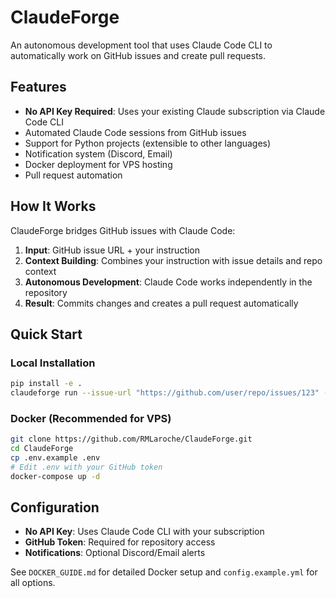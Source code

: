 # ClaudeForge

An autonomous development tool that uses Claude Code CLI to automatically work on GitHub issues and create pull requests.

## Features

- **No API Key Required**: Uses your existing Claude subscription via Claude Code CLI
- Automated Claude Code sessions from GitHub issues
- Support for Python projects (extensible to other languages)  
- Notification system (Discord, Email)
- Docker deployment for VPS hosting
- Pull request automation

## How It Works

ClaudeForge bridges GitHub issues with Claude Code:

1. **Input**: GitHub issue URL + your instruction
2. **Context Building**: Combines your instruction with issue details and repo context
3. **Autonomous Development**: Claude Code works independently in the repository
4. **Result**: Commits changes and creates a pull request automatically

## Quick Start

### Local Installation
```bash
pip install -e .
claudeforge run --issue-url "https://github.com/user/repo/issues/123" --instruction "Fix the authentication bug"
```

### Docker (Recommended for VPS)
```bash
git clone https://github.com/RMLaroche/ClaudeForge.git
cd ClaudeForge
cp .env.example .env
# Edit .env with your GitHub token
docker-compose up -d
```

## Configuration

- **No API Key**: Uses Claude Code CLI with your subscription
- **GitHub Token**: Required for repository access
- **Notifications**: Optional Discord/Email alerts

See `DOCKER_GUIDE.md` for detailed Docker setup and `config.example.yml` for all options.